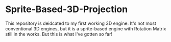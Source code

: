 # Sprite-Based-3D-Projection
This repository is deidcated to my first working 3D engine. It's not most conventional 3D engines, but it is a sprite-based engine with Rotation Matrix still in the works. But this is what I've gotten so far!
